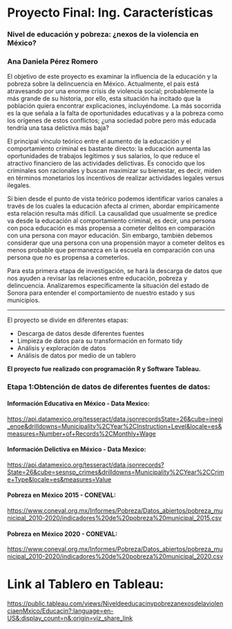 # Proyecto Final: Ing. Características

### Nivel de educación y pobreza: ¿nexos de la violencia en México?
### Ana Daniela Pérez Romero

El objetivo de este proyecto es examinar la influencia de la educación y la pobreza sobre la delincuencia en México. Actualmente, el país está atravesando por una enorme crisis de violencia social; probablemente la más grande de su historia, por ello, esta situación ha incitado que la población quiera encontrar explicaciones, incluyéndome. La más socorrida es la que señala a la falta de oportunidades educativas y a la pobreza como los orígenes de estos conflictos; ¿una sociedad pobre pero más educada tendría una tasa delictiva más baja?


El principal vínculo teórico entre el aumento de la educación y el comportamiento criminal es bastante directo: la educación aumenta las oportunidades de trabajos legítimos y sus salarios, lo que reduce el atractivo financiero de las actividades delictivas. Es conocido que los criminales son racionales y buscan maximizar su bienestar, es decir, miden en términos monetarios los incentivos de realizar actividades legales versus ilegales. 


Si bien desde el punto de vista teórico podemos identificar varios canales a través de los cuales la educación afecta al crimen, abordar empíricamente esta relación resulta más difícil. La causalidad que usualmente se predice va desde la educación al comportamiento criminal, es decir, una persona con poca educación es más propensa a cometer delitos en comparación con una persona con mayor educación. Sin embargo, también debemos considerar que una persona con una propensión mayor a cometer delitos es menos probable que permanezca en la escuela en comparación con una persona que no es propensa a cometerlos.


Para esta primera etapa de investigación, se hará la descarga de datos que nos ayuden a revisar las relaciones entre educación, pobreza y delincuencia. Analizaremos específicamente la situación del estado de Sonora para entender el comportamiento de nuestro estado y sus municipios.

----------------------------------------------------------------------------------------------------------------------------------------------

El proyecto se divide en diferentes etapas: 
-	Descarga de datos desde diferentes fuentes
-	Limpieza de datos para su transformación en formato tidy
-	Análisis y exploración de datos
-	Análisis de datos por medio de un tablero

**El proyecto fue realizado con programación R y Software Tableau.**

### Etapa 1:Obtención de datos de diferentes fuentes de datos:

#### Información Educativa en México - Data Mexico:
https://api.datamexico.org/tesseract/data.jsonrecordsState=26&cube=inegi_enoe&drilldowns=Municipality%2CYear%2CInstruction+Level&locale=es&measures=Number+of+Records%2CMonthly+Wage

#### Información Delictiva en México - Data Mexico:
https://api.datamexico.org/tesseract/data.jsonrecords?State=26&cube=sesnsp_crimes&drilldowns=Municipality%2CYear%2CCrime+Type&locale=es&measures=Value

#### Pobreza en México 2015 - CONEVAL:
https://www.coneval.org.mx/Informes/Pobreza/Datos_abiertos/pobreza_municipal_2010-2020/indicadores%20de%20pobreza%20municipal_2015.csv

#### Pobreza en México 2020 - CONEVAL:
https://www.coneval.org.mx/Informes/Pobreza/Datos_abiertos/pobreza_municipal_2010-2020/indicadores%20de%20pobreza%20municipal_2020.csv


# Link al Tablero en Tableau:
https://public.tableau.com/views/NiveldeeducacinypobrezanexosdelaviolenciaenMxico/Educacin?:language=en-US&:display_count=n&:origin=viz_share_link
